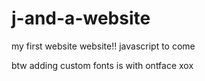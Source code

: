 # j-and-a-website
my first website website!! javascript to come

btw adding custom fonts is with ontface xox
